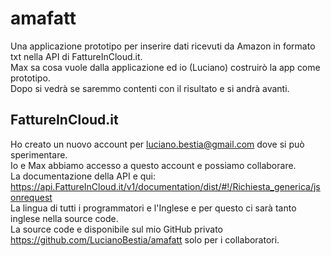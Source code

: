 # amafatt

Una applicazione prototipo per inserire dati ricevuti da Amazon in formato txt nella API di FattureInCloud.it.  
Max sa cosa vuole dalla applicazione ed io (Luciano) costruirò la app come prototipo.  
Dopo si vedrà se saremmo contenti con il risultato e si andrà avanti.  
## FattureInCloud.it
Ho creato un nuovo account per luciano.bestia@gmail.com dove si può sperimentare.  
Io e Max abbiamo accesso a questo account e possiamo collaborare.  
La documentazione della API e qui:  
https://api.FattureInCloud.it/v1/documentation/dist/#!/Richiesta_generica/jsonrequest  
La lingua di tutti i programmatori e l'Inglese e per questo ci sarà tanto inglese nella source code.  
La source code e disponibile sul mio GitHub privato https://github.com/LucianoBestia/amafatt solo per i collaboratori.  

